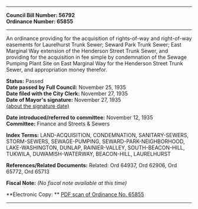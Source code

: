 * * * * *  
  
**Council Bill Number: [](#h0)[](#h2)56792**   
**Ordinance Number: 65855**  
  
* * * * *  
  
An ordinance providing for the acquisition of rights-of-way and right-of-way easements for Laurelhurst Trunk Sewer; Seward Park Trunk Sewer; East Marginal Way extension of the Henderson Street Trunk Sewer, and providing for the acquisition in fee simple by condemnation of the Sewage Pumping Plant Site on East Marginal Way for the Henderson Street Trunk Sewer, and appropriation money therefor.  
  
**Status:** Passed   
**Date passed by Full Council:** November 25, 1935   
**Date filed with the City Clerk:** November 27, 1935   
**Date of Mayor's signature:** November 27, 1935   
[(about the signature date)](/~public/approvaldate.htm)   
  
  
**Date introduced/referred to committee:** November 12, 1935   
**Committee:** Finance and Streets & Sewers   
  
**Index Terms:** LAND-ACQUISITION, CONDEMNATION, SANITARY-SEWERS, STORM-SEWERS, SEWAGE-PUMPING, SEWARD-PARK-NEIGHBORHOOD, LAKE-WASHINGTON, DUNLAP, RAINIER-VALLEY, SOUTH-BEACON-HILL, TUKWILA, DUWAMISH-WATERWAY, BEACON-HILL, LAURELHURST  
  
**References/Related Documents:** Related: Ord 64937, Ord 62906, Ord 65772, Ord 65713  
  
**Fiscal Note:** *(No fiscal note available at this time)*  
  
**Electronic Copy: ** [PDF scan of Ordinance No. 65855](/~archives/Ordinances/Ord_65855.pdf)  
  
* * * * *  
